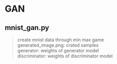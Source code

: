 # GAN

## mnist_gan.py 
>create mnist data through min max game <br>
>generated_image.png: crated samples  
>generator: weights of generator model  
>discriminator: weights of discriminator model  
  
